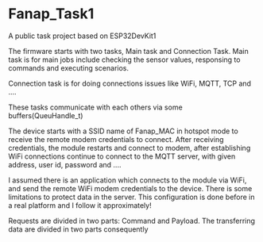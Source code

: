 # Fanap_Task1
A public task project based on ESP32DevKit1


The firmware starts with two tasks, Main task and Connection Task.
Main task is for main jobs include checking the sensor values, responsing to commands and executing scenarios.

Connection task is for doing connections issues like WiFi, MQTT, TCP and ....

These tasks communicate with each others via some buffers(QueuHandle_t)

The device starts with a SSID name of Fanap_MAC in hotspot mode to receive the remote modem credentials to connect.
After receiving credentials, the module restarts and connect to modem, after establishing WiFi connections
continue to connect to the MQTT server, with given address, user id, password and ....

I assumed there is an application which connects to the module via WiFi, and send the remote WiFi modem credentials
to the device. There is some limitations to protect data in the server.
This configuration is done before in a real platform and I follow it approximately!

Requests are divided in two parts: Command and Payload.
The transferring data are divided in two parts consequently